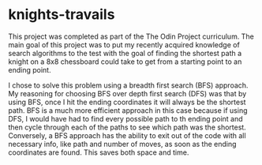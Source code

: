 # knights-travails

This project was completed as part of the The Odin Project curriculum. The main goal of this project was to put my recently acquired knowledge of search algorithms to the test with the goal of finding the shortest path a knight on a 8x8 chessboard could take to get from a starting point to an ending point.

I chose to solve this problem using a breadth first search (BFS) approach. My reasoning for choosing BFS over depth first search (DFS) was that by using BFS, once I hit the ending coordinates it will always be the shortest path. BFS is a much more efficient approach in this case because if using DFS, I would have had to find every possible path to th ending point and then cycle through each of the paths to see which path was the shortest. Conversely, a BFS approach has the ability to exit out of the code with all necessary info, like path and number of moves, as soon as the ending coordinates are found. This saves both space and time. 